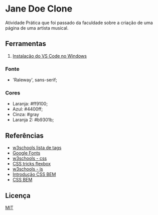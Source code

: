 # Jane Doe Clone

Atividade Prática que foi passado da faculdade sobre a criação de uma página de uma artista musical.

## Ferramentas

1. [Instalação do VS Code no Windows](https://kenzie.com.br/blog/instalacao-vs-code-windows/)

### Fonte

- 'Raleway', sans-serif;

### Cores

- Laranja: #ff9100;
- Azul: #4400ff;
- Cinza: #gray
- Laranja 2: #b9301b;

## Referências
- [w3schools lista de tags](https://www.w3schools.com/tags/default.asp)
- [Google Fonts](https://fonts.google.com/)
- [w3schools - css](https://www.w3schools.com/css/)
- [CSS tricks flexbox](https://css-tricks.com/snippets/css/a-guide-to-flexbox/)
- [w3schools - js](https://www.w3schools.com/js/default.asp)
- [Introdução CSS BEM](http://getbem.com/introduction/)
- [CSS BEM](http://getbem.com/naming/)

## Licença

[MIT](https://choosealicense.com/licenses/mit/)


